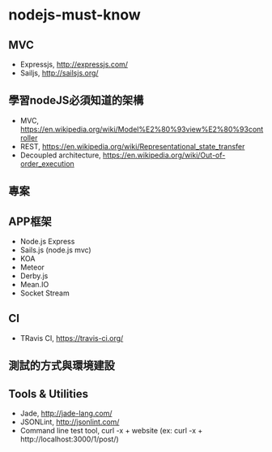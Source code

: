 # nodejs-must-know

## MVC

* Expressjs, http://expressjs.com/
* Sailjs, http://sailsjs.org/

## 學習nodeJS必須知道的架構
* MVC, https://en.wikipedia.org/wiki/Model%E2%80%93view%E2%80%93controller
* REST, https://en.wikipedia.org/wiki/Representational_state_transfer
* Decoupled architecture, https://en.wikipedia.org/wiki/Out-of-order_execution

## 專案


## APP框架
*  Node.js Express
* Sails.js (node.js mvc)
* KOA
* Meteor
* Derby.js
* Mean.IO
* Socket Stream

## CI
* TRavis CI, https://travis-ci.org/

## 測試的方式與環境建設

## Tools & Utilities

* Jade, http://jade-lang.com/
* JSONLint, http://jsonlint.com/
* Command line test tool, curl -x + website   (ex: curl -x + http://localhost:3000/1/post/)
